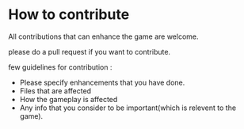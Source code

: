 # How to contribute

All contributions that can enhance the game are welcome.

please do a pull request if you want to contribute.

few guidelines for contribution :

- Please specify enhancements that you have done.
- Files that are affected
- How the gameplay is affected
- Any info that you consider to be important(which is relevent to the game).


